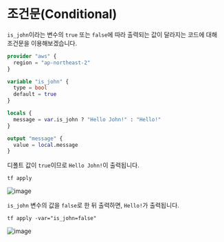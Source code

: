 # 조건문(Conditional)

`is_john`이라는 변수의 `true` 또는 `false`에 따라 출력되는 값이 달라지는 코드에 대해 조건문을 이용해보겠습니다.   
``` terraform
provider "aws" {
  region = "ap-northeast-2"
}

variable "is_john" {
  type = bool
  default = true
}

locals {
  message = var.is_john ? "Hello John!" : "Hello!"
}

output "message" {
  value = local.message
}
```

디폴트 값이 `true`이므로 `Hello John!`이 출력됩니다.   
```
tf apply
```   
![image](https://user-images.githubusercontent.com/43658658/156304828-9db19547-6e9c-4bc2-8c54-434ac53bf5e9.png)

`is_john` 변수의 값을 `false`로 한 뒤 출력하면, `Hello!`가 출력됩니다.   
```
tf apply -var="is_john=false"
```   
![image](https://user-images.githubusercontent.com/43658658/156304879-a74f8f74-ce33-4b9c-a958-c2560e2ed23a.png)
